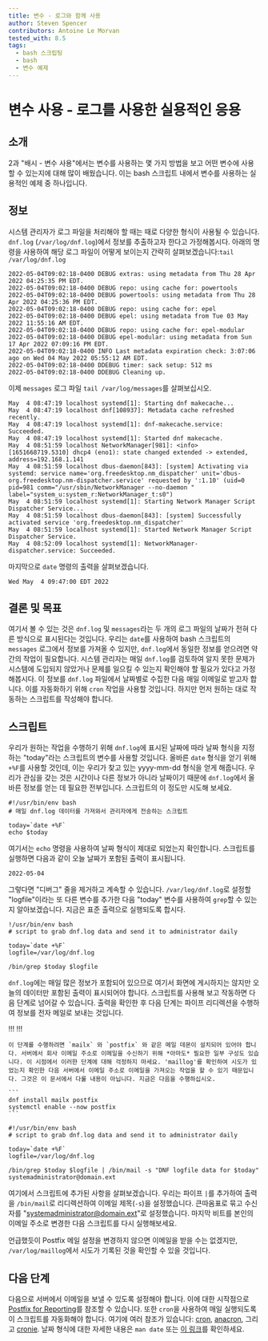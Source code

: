 ```yaml
---
title: 변수 - 로그와 함께 사용
author: Steven Spencer
contributors: Antoine Le Morvan
tested_with: 8.5
tags:
  - bash 스크립팅
  - bash
  - 변수 예제
---
```


# 변수 사용 - 로그를 사용한 실용적인 응용

## 소개

2과 "배시 - 변수 사용"에서는 변수를 사용하는 몇 가지 방법을 보고 어떤 변수에 사용할 수 있는지에 대해 많이 배웠습니다. 이는 bash 스크립트 내에서 변수를 사용하는 실용적인 예제 중 하나입니다.

## 정보

시스템 관리자가 로그 파일을 처리해야 할 때는 때로 다양한 형식이 사용될 수 있습니다. `dnf.log` (`/var/log/dnf.log`)에서 정보를 추출하고자 한다고 가정해봅시다. 아래의 명령을 사용하여 해당 로그 파일이 어떻게 보이는지 간략히 살펴보겠습니다:`tail /var/log/dnf.log`


```
2022-05-04T09:02:18-0400 DEBUG extras: using metadata from Thu 28 Apr 2022 04:25:35 PM EDT.
2022-05-04T09:02:18-0400 DEBUG repo: using cache for: powertools
2022-05-04T09:02:18-0400 DEBUG powertools: using metadata from Thu 28 Apr 2022 04:25:36 PM EDT.
2022-05-04T09:02:18-0400 DEBUG repo: using cache for: epel
2022-05-04T09:02:18-0400 DEBUG epel: using metadata from Tue 03 May 2022 11:55:16 AM EDT.
2022-05-04T09:02:18-0400 DEBUG repo: using cache for: epel-modular
2022-05-04T09:02:18-0400 DEBUG epel-modular: using metadata from Sun 17 Apr 2022 07:09:16 PM EDT.
2022-05-04T09:02:18-0400 INFO Last metadata expiration check: 3:07:06 ago on Wed 04 May 2022 05:55:12 AM EDT.
2022-05-04T09:02:18-0400 DDEBUG timer: sack setup: 512 ms
2022-05-04T09:02:18-0400 DDEBUG Cleaning up.
```

이제 `messages` 로그 파일 `tail /var/log/messages`를 살펴보십시오.

```
May  4 08:47:19 localhost systemd[1]: Starting dnf makecache...
May  4 08:47:19 localhost dnf[108937]: Metadata cache refreshed recently.
May  4 08:47:19 localhost systemd[1]: dnf-makecache.service: Succeeded.
May  4 08:47:19 localhost systemd[1]: Started dnf makecache.
May  4 08:51:59 localhost NetworkManager[981]: <info>  [1651668719.5310] dhcp4 (eno1): state changed extended -> extended, address=192.168.1.141
May  4 08:51:59 localhost dbus-daemon[843]: [system] Activating via systemd: service name='org.freedesktop.nm_dispatcher' unit='dbus-org.freedesktop.nm-dispatcher.service' requested by ':1.10' (uid=0 pid=981 comm="/usr/sbin/NetworkManager --no-daemon " label="system_u:system_r:NetworkManager_t:s0")
May  4 08:51:59 localhost systemd[1]: Starting Network Manager Script Dispatcher Service...
May  4 08:51:59 localhost dbus-daemon[843]: [system] Successfully activated service 'org.freedesktop.nm_dispatcher'
May  4 08:51:59 localhost systemd[1]: Started Network Manager Script Dispatcher Service.
May  4 08:52:09 localhost systemd[1]: NetworkManager-dispatcher.service: Succeeded.
```

마지막으로 `date` 명령의 출력을 살펴보겠습니다.

```
Wed May  4 09:47:00 EDT 2022
```

## 결론 및 목표

여기서 볼 수 있는 것은 `dnf.log` 및 `messages`라는 두 개의 로그 파일의 날짜가 전혀 다른 방식으로 표시된다는 것입니다. 우리는 `date`를 사용하여 bash 스크립트의 `messages`  로그에서 정보를 가져올 수 있지만, `dnf.log`에서 동일한 정보를 얻으려면 약간의 작업이 필요합니다. 시스템 관리자는 매일 `dnf.log`를 검토하여 알지 못한 문제가 시스템에 도입되지 않았거나 문제를 일으킬 수 있는지 확인해야 할 필요가 있다고 가정해봅시다. 이 정보를 `dnf.log` 파일에서 날짜별로 수집한 다음 매일 이메일로 받고자 합니다. 이를 자동화하기 위해 `cron` 작업을 사용할 것입니다. 하지만 먼저 원하는 대로 작동하는 스크립트를 작성해야 합니다.

## 스크립트

우리가 원하는 작업을 수행하기 위해 `dnf.log`에 표시된 날짜에 따라 날짜 형식을 지정하는 "today"라는 스크립트의 변수를 사용할 것입니다.  올바른 `date` 형식을 얻기 위해  `+%F`를 사용할 것인데, 이는 우리가 찾고 있는 yyyy-mm-dd 형식을 얻게 해줍니다. 우리가 관심을 갖는 것은 시간이나 다른 정보가 아니라 날짜이기 때문에 `dnf.log`에서 올바른 정보를 얻는 데 필요한 전부입니다. 스크립트의 이 정도만 시도해 보세요.

```
#!/usr/bin/env bash
# 매일 dnf.log 데이터를 가져와서 관리자에게 전송하는 스크립트

today=`date +%F`
echo $today
```

여기서는 `echo` 명령을 사용하여 날짜 형식이 제대로 되었는지 확인합니다. 스크립트를 실행하면 다음과 같이 오늘 날짜가 포함된 출력이 표시됩니다.

```
2022-05-04
```

그렇다면 "디버그" 줄을 제거하고 계속할 수 있습니다. `/var/log/dnf.log`로 설정할 "logfile"이라는 또 다른 변수를 추가한 다음 "today" 변수를 사용하여 `grep`할 수 있는지 알아보겠습니다. 지금은 표준 출력으로 실행되도록 합시다.

```
!/usr/bin/env bash
# script to grab dnf.log data and send it to administrator daily

today=`date +%F`
logfile=/var/log/dnf.log

/bin/grep $today $logfile
```

`dnf.log`에는 매일 많은 정보가 포함되어 있으므로 여기서 화면에 게시하지는 않지만 오늘의 데이터만 포함된 출력이 표시되어야 합니다. 스크립트를 사용해 보고 작동하면 다음 단계로 넘어갈 수 있습니다. 출력을 확인한 후 다음 단계는 파이프 리디렉션을 수행하여 정보를 전자 메일로 보내는 것입니다.

!!! !!!

    이 단계를 수행하려면 `mailx` 와 `postfix` 와 같은 메일 데몬이 설치되어 있어야 합니다. 서버에서 회사 이메일 주소로 이메일을 수신하기 위해 *아마도* 필요한 일부 구성도 있습니다. 이 시점에서 이러한 단계에 대해 걱정하지 마세요. 'maillog'를 확인하여 시도가 있었는지 확인한 다음 서버에서 이메일 주소로 이메일을 가져오는 작업을 할 수 있기 때문입니다. 그것은 이 문서에서 다룰 내용이 아닙니다. 지금은 다음을 수행하십시오.

    ```
    dnf install mailx postfix
    systemctl enable --now postfix
    ```

```
#!/usr/bin/env bash
# script to grab dnf.log data and send it to administrator daily

today=`date +%F`
logfile=/var/log/dnf.log

/bin/grep $today $logfile | /bin/mail -s "DNF logfile data for $today" systemadministrator@domain.ext
```

여기에서 스크립트에 추가된 사항을 살펴보겠습니다. 우리는 파이프 `|`를 추가하여 출력을 `/bin/mail`로 리디렉션하여 이메일 제목(`-s`)을 설정했습니다. 큰따옴표로 묶고 수신자를 "systemadministrator@domain.ext"로 설정했습니다. 마지막 비트를 본인의 이메일 주소로 변경한 다음 스크립트를 다시 실행해보세요.

언급했듯이 Postfix 메일 설정을 변경하지 않으면 이메일을 받을 수는 없겠지만, `/var/log/maillog`에서 시도가 기록된 것을 확인할 수 있을 것입니다.

## 다음 단계

다음으로 서버에서 이메일을 보낼 수 있도록 설정해야 합니다. 이에 대한 시작점으로 [Postfix for Reporting](../../../guides/email/postfix_reporting.md)를 참조할 수 있습니다. 또한 `cron`을 사용하여 매일 실행되도록 이 스크립트를 자동화해야 합니다. 여기에 여러 참조가 있습니다: [cron](../../../guides/automation/cron_jobs_howto.md), [anacron](../../../guides/automation/anacron.md), 그리고 [cronie](../../../guides/automation/cronie.md). 날짜 형식에 대한 자세한 내용은 `man date` 또는 [이 링크](https://man7.org/linux/man-pages/man1/date.1.html)를 확인하세요.
